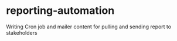 # reporting-automation
Writing Cron job and mailer content for pulling and sending report to stakeholders
